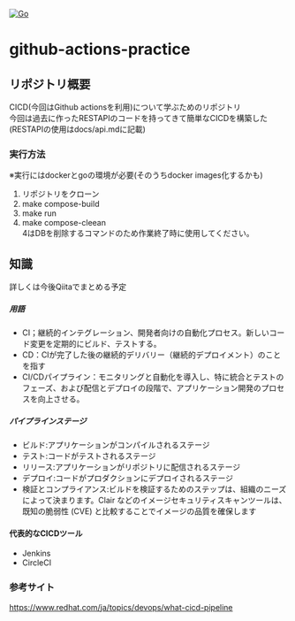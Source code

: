 [![Go](https://github.com/take-2405/github-actions-practice/actions/workflows/go-test.yml/badge.svg)](https://github.com/take-2405/github-actions-practice/actions/workflows/go-test.yml)

# github-actions-practice

## リポジトリ概要
CICD(今回はGithub actionsを利用)について学ぶためのリポジトリ  
今回は過去に作ったRESTAPIのコードを持ってきて簡単なCICDを構築した  
(RESTAPIの使用はdocs/api.mdに記載)

### 実行方法
※実行にはdockerとgoの環境が必要(そのうちdocker images化するかも)  

1. リポジトリをクローン  
2. make compose-build  
3. make run  
4. make compose-cleean  
4はDBを削除するコマンドのため作業終了時に使用してください。


## 知識   
詳しくは今後Qiitaでまとめる予定 
 
##### 用語  
- CI；継続的インテグレーション、開発者向けの自動化プロセス。新しいコード変更を定期的にビルド、テストする。
- CD：CIが完了した後の継続的デリバリー（継続的デプロイメント）のことを指す
- CI/CDパイプライン：モニタリングと自動化を導入し、特に統合とテストのフェーズ、および配信とデプロイの段階で、アプリケーション開発のプロセスを向上させる。

##### パイプラインステージ  
- ビルド:アプリケーションがコンパイルされるステージ
- テスト:コードがテストされるステージ
- リリース:アプリケーションがリポジトリに配信されるステージ
- デプロイ:コードがプロダクションにデプロイされるステージ
- 検証とコンプライアンス:ビルドを検証するためのステップは、組織のニーズによって決まります。Clair などのイメージセキュリティスキャンツールは、既知の脆弱性 (CVE) と比較することでイメージの品質を確保します

#### 代表的なCICDツール
- Jenkins
- CircleCI

### 参考サイト  
https://www.redhat.com/ja/topics/devops/what-cicd-pipeline